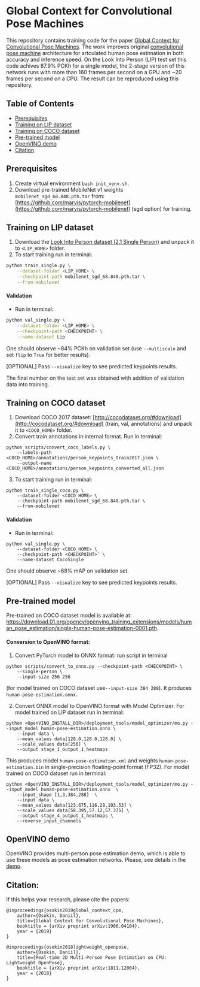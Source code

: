 # Global Context for Convolutional Pose Machines

This repository contains training code for the paper [Global Context for Convolutional Pose Machines](https://arxiv.org/pdf/1906.04104.pdf). The work improves original [convolutional pose machine](https://arxiv.org/pdf/1602.00134.pdf) architecture for artculated human pose estimation in both accuracy and inference speed. On the Look Into Person (LIP) test set this code achives 87.9% PCKh for a single model, the 2-stage version of this network runs with more than 160 frames per second on a GPU and ~20 frames per second on a CPU. The result can be reproduced using this repository.

## Table of Contents

* [Prerequisites](#prerequisites)
* [Training on LIP dataset](#training-lip)
* [Training on COCO dataset](#training-coco)
* [Pre-trained model](#pre-trained-model)
* [OpenVINO demo](#openvino-demo)
* [Citation](#citation)

## Prerequisites

1. Create virtual environment `bash init_venv.sh`.
2. Download pre-trained MobileNet v1 weights `mobilenet_sgd_68.848.pth.tar` from: [https://github.com/marvis/pytorch-mobilenet](https://github.com/marvis/pytorch-mobilenet) (sgd option) for training.

## Training on LIP dataset <a name="training-lip"/>

1. Download the [Look Into Person dataset (2.1 Single Person)](http://sysu-hcp.net/lip/overview.php) and unpack it to `<LIP_HOME>` folder.
2. To start training run in terminal:
```bash
python train_single.py \
    --dataset-folder <LIP_HOME> \
    --checkpoint-path mobilenet_sgd_68.848.pth.tar \
    --from-mobilenet
```

#### Validation

* Run in terminal:
```bash
python val_single.py \
    --dataset-folder <LIP_HOME> \
    --checkpoint-path <CHECKPOINT> \
    --name-dataset Lip
```
One should observe ~84% PCKh on validation set (use `--multiscale` and set `flip` to `True` for better results).

[OPTIONAL] Pass `--visualize` key to see predicted keypoints results.

The final number on the test set was obtained with addition of validation data into training.

## Training on COCO dataset <a name="training-coco"/>

1. Download COCO 2017 dataset: [http://cocodataset.org/#download](http://cocodataset.org/#download) (train, val, annotations) and unpack it to `<COCO_HOME>` folder.
2. Convert train annotations in internal format. Run in terminal:
```
python scripts/convert_coco_labels.py \
    --labels-path <COCO_HOME>/annotations/person_keypoints_train2017.json \
    --output-name <COCO_HOME>/annotations/person_keypoints_converted_all.json
```
3. To start training run in terminal:
```
python train_single_coco.py \
    --dataset-folder <COCO_HOME> \
    --checkpoint-path mobilenet_sgd_68.848.pth.tar \
    --from-mobilenet
```

#### Validation

* Run in terminal:
```
python val_single.py \
    --dataset-folder <COCO_HOME> \
    --checkpoint-path <CHECKPOINT>` \
    --name-dataset CocoSingle
```
One should observe ~68% mAP on validation set.

[OPTIONAL] Pass `--visualize` key to see predicted keypoints results.

## Pre-trained model <a name="pre-trained-model"/>

Pre-trained on COCO dataset model is available at: https://download.01.org/opencv/openvino_training_extensions/models/human_pose_estimation/single-human-pose-estimation-0001.pth.

#### Conversion to OpenVINO format:

1. Convert PyTorch model to ONNX format: run script in terminal

```
python scripts/convert_to_onnx.py --checkpoint-path <CHECKPOINT> \
    --single-person \
    --input-size 256 256
```

(for model trained on COCO dataset use`--input-size 384 288`). It produces `human-pose-estimation.onnx`.

2. Convert ONNX model to OpenVINO format with Model Optimizer. For model trained on LIP dataset run in terminal:

```
python <OpenVINO_INSTALL_DIR>/deployment_tools/model_optimizer/mo.py --input_model human-pose-estimation.onnx \
    --input data \
    --mean_values data[128.0,128.0,128.0] \
    --scale_values data[256] \
    --output stage_1_output_1_heatmaps
```

This produces model `human-pose-estimation.xml` and weights `human-pose-estimation.bin` in single-precision floating-point format (FP32). For model trained on COCO dataset run in terminal:

```
python <OpenVINO_INSTALL_DIR>/deployment_tools/model_optimizer/mo.py --input_model human-pose-estimation.onnx  \
    --input_shape [1,3,384,288]  \
    --input data \
    --mean_values data[123.675,116.28,103.53] \
    --scale_values data[58.395,57.12,57.375] \
    --output stage_4_output_1_heatmaps \
    --reverse_input_channels
```

## OpenVINO demo <a name="openvino-demo"/>

OpenVINO provides multi-person pose estimation demo, which is able to use these models as pose estimation networks. Please, see details in the [demo](https://github.com/opencv/open_model_zoo/tree/develop/demos/python_demos/single_human_pose_estimation_demo).

## Citation:

If this helps your research, please cite the papers:

```
@inproceedings{osokin2019global_context_cpm,
    author={Osokin, Daniil},
    title={Global Context for Convolutional Pose Machines},
    booktitle = {arXiv preprint arXiv:1906.04104},
    year = {2019}
}

@inproceedings{osokin2018lightweight_openpose,
    author={Osokin, Daniil},
    title={Real-time 2D Multi-Person Pose Estimation on CPU: Lightweight OpenPose},
    booktitle = {arXiv preprint arXiv:1811.12004},
    year = {2018}
}
```
